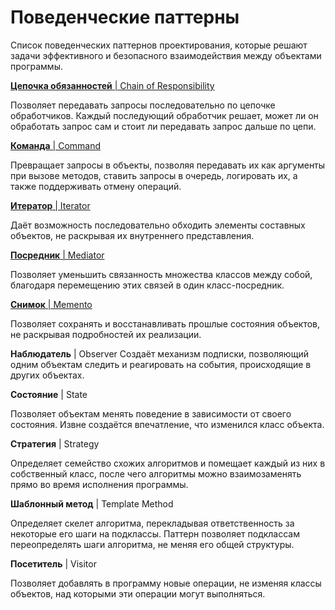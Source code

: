 # Поведенческие паттерны

Список поведенческих паттернов проектирования, которые решают задачи эффективного и безопасного взаимодействия между объектами программы.

[**Цепочка обязанностей** | Chain of Responsibility](chain-of-responsibility.md)

Позволяет передавать запросы последовательно по цепочке обработчиков. Каждый последующий обработчик решает, может ли он обработать запрос сам и стоит ли передавать запрос дальше по цепи.

[**Команда** | Command](command.md)

Превращает запросы в объекты, позволяя передавать их как аргументы при вызове методов, ставить запросы в очередь, логировать их, а также поддерживать отмену операций.

[**Итератор** | Iterator](iterator.md)

Даёт возможность последовательно обходить элементы составных объектов, не раскрывая их внутреннего представления.

[**Посредник** | Mediator](mediator.md)

Позволяет уменьшить связанность множества классов между собой, благодаря перемещению этих связей в один класс-посредник.

[**Снимок** | Memento](memento.md)

Позволяет сохранять и восстанавливать прошлые состояния объектов, не раскрывая подробностей их реализации.

**Наблюдатель** | Observer
Создаёт механизм подписки, позволяющий одним объектам следить и реагировать на события, происходящие в других объектах.

**Состояние** | State

Позволяет объектам менять поведение в зависимости от своего состояния. Извне создаётся впечатление, что изменился класс объекта.

**Стратегия** | Strategy

Определяет семейство схожих алгоритмов и помещает каждый из них в собственный класс, после чего алгоритмы можно взаимозаменять прямо во время исполнения программы.

**Шаблонный метод** | Template Method

Определяет скелет алгоритма, перекладывая ответственность за некоторые его шаги на подклассы. Паттерн позволяет подклассам переопределять шаги алгоритма, не меняя его общей структуры.

**Посетитель** | Visitor

Позволяет добавлять в программу новые операции, не изменяя классы объектов, над которыми эти операции могут выполняться.